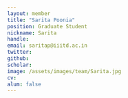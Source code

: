 ```yaml
---
layout: member
title: "Sarita Poonia"
position: Graduate Student
nickname: Sarita
handle:
email: saritap@iiitd.ac.in
twitter:
github:
scholar:
image: /assets/images/team/Sarita.jpg
cv:
alum: false
---
```

